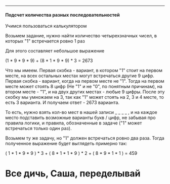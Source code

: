 ***
#### Подсчет количества разных последовательностей

Учимся пользоваться калькулятором

Возьмем задание, нужно найти количество четырехзначных чисел, в которых "1" встречается ровно 1 раз

Для этого составляет небольшое выражение

(1 * 9 * 9 * 9) + (8 * 1 * 9 * 9) * 3 = 2673

Что мы имеем. Первая скобка - вариант, в котором "1" стоит на первом месте, на всех остальных местах могут встречаться другие 9 цифр. Первая скобка - вариант, когда на первом месте не "1". Тогда на первом месте может стоять 8 цифр (Не "1" и не "0", по понятным причинам), на втором месте  - "1", и на двух других местах - любые 9 цифры. После эту скобку мы умножаем на 3, так как "1" может стоять на 2, 3 и 4 месте, то есть 3 варианта. И получаем ответ - 2673 варианта.

То есть, нужно взять кол-во мест в нашей записи _ _ _ _ , и на каждое место подставить возможные варианты букв / цифр, не забывая про правила логики, и правила, обозначенные в задаче ("1" может встречаться только один раз).

Возьмем ту же задачу, но "1" должен встречаться ровно два раза. Тогда полученное выражение будет выглядеть примерно так:

( 1 * 1 * 9 * 9 ) * 3 + ( 8 * 1 * 1 * 9 ) * 2 + ( 8 * 9 * 1 * 1 ) = 459


# Все дичь, Саша, переделывай